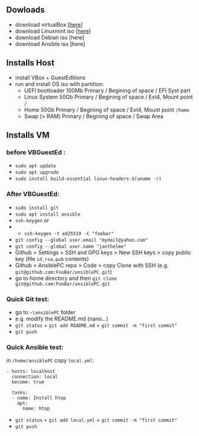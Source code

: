 ## Dowloads
- download virtualBox [[here](https://www.virtualbox.org/wiki/Downloads)]
- download Linuxmint iso [[here](https://www.linuxmint.com/download.php)]
- download Debian iso [here]
- download Ansible iso [here]

## Installs Host
- install VBox + GuestEditions
- run and install OS iso with partition:
	- UEFI bootloader 100Mb Primary / Begining of space / EFI Syst part  
	- Linux System 50Gb Primary / Begining of space / Ext4, Mount point `/`
	- Home 50Gb Primary / Begining of space / Ext4, Mount point `/home`
	- Swap (> RAM) Primary / Begining of space / Swap Area

## Installs VM
### before VBGuestEd : 
- `sudo apt update` 
- `sudo apt upgrade`
- `sudo install build-essential linux-headers-$(uname -r)`
### After VBGuestEd:
- `sudo install git`
- `sudo apt install ansible`
- `ssh-keygen` or
- - `ssh-keygen -t ed25519 -C "foobar"`
- `git config --global user.email "mymail@yahoo.com"`
- `git config --global user.name "janthelme"`
- Github > Settings > SSH and GPG keys > New SSH keys > copy public key (file `id_rsa.pub` contents)
- Github > AnsiblePC repo > Code > copy Clone with SSH (e.g. `git@github.com:FooBar/ansiblePC.git`)
- go to home directory and then `git clone git@github.com:FooBar/ansiblePC.git`
### Quick Git test:
- go to `~\ansiblePC` folder
- e.g. modify the README.md (nano...)
- `git status` + `git add README.md` + `git commit -m "first commit"`
- `git push`

### Quick Ansible test:
in `/home/ansiblePC` copy `local.yml`:
```
- hosts: localhost
  connection: local
  become: true

  tasks:
  - name: Install htop
    apt:
      name: htop  
```
- `git status` + `git add local.yml` + `git commit -m "first commit"`
- `git push`

